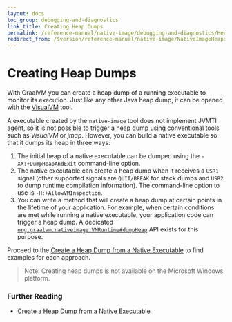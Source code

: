 ```yaml
---
layout: docs
toc_group: debugging-and-diagnostics
link_title: Creating Heap Dumps
permalink: /reference-manual/native-image/debugging-and-diagnostics/HeapDumps/
redirect_from: /$version/reference-manual/native-image/NativeImageHeapdump/
---
```


# Creating Heap Dumps

With GraalVM you can create a heap dump of a running executable to monitor its execution. Just like any other Java heap dump, it can be opened with the [VisualVM](../../../tools/visualvm.md) tool.

A executable created by the `native-image` tool does not implement JVMTI agent, so it is not possible to trigger a heap dump using conventional tools such as _VisualVM_ or _jmap_.
However, you can build a native executable so that it dumps its heap in three ways:

1. The initial heap of a native executable can be dumped using the `-XX:+DumpHeapAndExit` command-line option.
2. The native executable can create a heap dump when it receives a `USR1` signal (other supported signals are `QUIT/BREAK` for stack dumps and `USR2` to dump runtime compilation information). The command-line option to use is `-H:+AllowVMInspection`.
3. You can write a method that will create a heap dump at certain points in the lifetime of your application. For example, when certain conditions are met while running a native executable, your application code can trigger a heap dump. A dedicated [`org.graalvm.nativeimage.VMRuntime#dumpHeap`](https://github.com/oracle/graal/blob/master/substratevm/src/com.oracle.svm.core/src/com/oracle/svm/core/VMInspection.java) API exists for this purpose.

Proceed to the [Create a Heap Dump from a Native Executable](guides/create-heap-dump-from-native-executable.md) to find examples for each approach.

>Note: Creating heap dumps is not available on the Microsoft Windows platform.

### Further Reading

* [Create a Heap Dump from a Native Executable](guides/create-heap-dump-from-native-executable.md)
